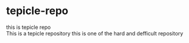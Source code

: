 # tepicle-repo
this is tepicle repo
<br>
This is a tepicle repository this is one of the hard and defficult repository 

